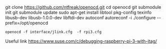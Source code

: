 git clone https://github.com/ntfreak/openocd.git
cd openocd
git submodule init
git submodule update
sudo apt-get install libtool pkg-config texinfo libusb-dev libusb-1.0.0-dev libftdi-dev autoconf
autoreconf -i
./configure --prefix=/opt/openocd




`openocd -f interface/jlink.cfg  -f rpi3.cfg`

Useful link
    https://www.suse.com/c/debugging-raspberry-pi-3-with-jtag/